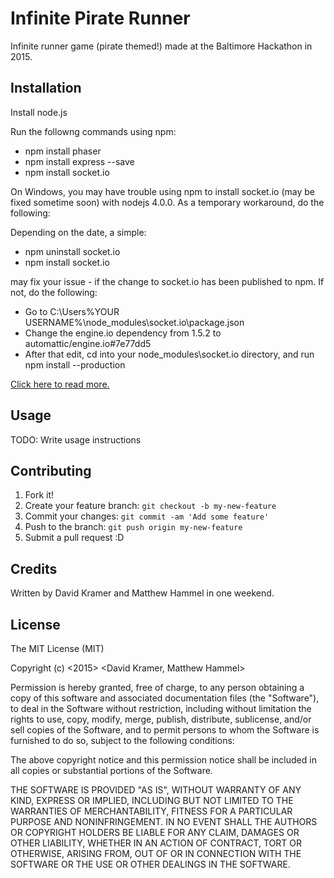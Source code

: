 # Infinite Pirate Runner

Infinite runner game (pirate themed!) made at the Baltimore Hackathon in 2015.

## Installation

Install node.js

Run the followng commands using npm:
* npm install phaser
* npm install express --save
* npm install socket.io

On Windows, you may have trouble using npm to install socket.io (may be fixed sometime soon) with nodejs 4.0.0. 
As a temporary workaround, do the following:

Depending on the date, a simple:

* npm uninstall socket.io
* npm install socket.io 

may fix your issue - if the change to socket.io has been published to npm. If not, do the following:

* Go to C:\Users\%YOUR USERNAME%\node_modules\socket.io\package.json
* Change the engine.io dependency from 1.5.2 to automattic/engine.io#7e77dd5
* After that edit, cd into your node_modules\socket.io directory, and run npm install --production

[Click here to read more.](https://github.com/socketio/socket.io/issues/2213#issuecomment-139543606)

## Usage

TODO: Write usage instructions

## Contributing

1. Fork it!
2. Create your feature branch: `git checkout -b my-new-feature`
3. Commit your changes: `git commit -am 'Add some feature'`
4. Push to the branch: `git push origin my-new-feature`
5. Submit a pull request :D

## Credits

Written by David Kramer and Matthew Hammel in one weekend.

## License

The MIT License (MIT)

Copyright (c) <2015> <David Kramer, Matthew Hammel>

Permission is hereby granted, free of charge, to any person obtaining a copy
of this software and associated documentation files (the "Software"), to deal
in the Software without restriction, including without limitation the rights
to use, copy, modify, merge, publish, distribute, sublicense, and/or sell
copies of the Software, and to permit persons to whom the Software is
furnished to do so, subject to the following conditions:

The above copyright notice and this permission notice shall be included in
all copies or substantial portions of the Software.

THE SOFTWARE IS PROVIDED "AS IS", WITHOUT WARRANTY OF ANY KIND, EXPRESS OR
IMPLIED, INCLUDING BUT NOT LIMITED TO THE WARRANTIES OF MERCHANTABILITY,
FITNESS FOR A PARTICULAR PURPOSE AND NONINFRINGEMENT. IN NO EVENT SHALL THE
AUTHORS OR COPYRIGHT HOLDERS BE LIABLE FOR ANY CLAIM, DAMAGES OR OTHER
LIABILITY, WHETHER IN AN ACTION OF CONTRACT, TORT OR OTHERWISE, ARISING FROM,
OUT OF OR IN CONNECTION WITH THE SOFTWARE OR THE USE OR OTHER DEALINGS IN
THE SOFTWARE.
